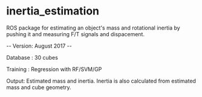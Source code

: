 # inertia_estimation

ROS package for estimating an object's mass and rotational inertia by pushing it and measuring F/T signals and dispacement.


 -- Version: August 2017 --
 
 Database : 30 cubes
 
 Training : Regression with RF/SVM/GP
 
 Output: Estimated mass and inertia. Inertia is also calculated from estimated mass and cube geometry.
